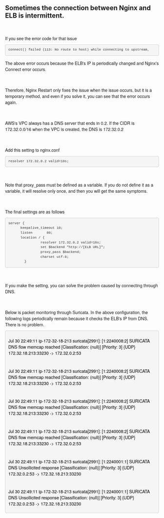 Sometimes the connection between Nginx and ELB is intermittent.
---

<p style="box-sizing: border-box; margin-right: 0px; margin-bottom: 10px; margin-left: 0px; font-family: &quot;Helvetica Neue&quot;, Helvetica, Arial, &quot;Apple SD Gothic Neo&quot;, &quot;Malgun Gothic&quot;, Dotdum; font-size: 14px;"><br style="box-sizing: border-box;"></p>
<p style="box-sizing: border-box; margin-right: 0px; margin-bottom: 10px; margin-left: 0px; font-family: &quot;Helvetica Neue&quot;, Helvetica, Arial, &quot;Apple SD Gothic Neo&quot;, &quot;Malgun Gothic&quot;, Dotdum; font-size: 14px;">If you see the error code for that issue</p><pre class="" style="box-sizing: border-box; overflow: auto; font-family: Menlo, Monaco, Consolas, &quot;Courier New&quot;, monospace; font-size: 11px; padding: 9.5px; margin-top: 0px; margin-bottom: 10px; line-height: 1.42857; color: rgb(51, 51, 51); word-break: normal; word-wrap: normal; background-color: rgb(245, 245, 245); border: 1px solid rgb(204, 204, 204); border-radius: 4px;"><code class="language-bash" style="box-sizing: border-box; font-family: Menlo, Monaco, Consolas, &quot;Courier New&quot;, monospace; font-size: inherit; padding: 0px; color: inherit; background-color: transparent; border-radius: 0px; white-space: inherit;">connect() failed (113: No route to host) while connecting to upstream,</code></pre><p style="box-sizing: border-box; margin-right: 0px; margin-bottom: 10px; margin-left: 0px; font-family: &quot;Helvetica Neue&quot;, Helvetica, Arial, &quot;Apple SD Gothic Neo&quot;, &quot;Malgun Gothic&quot;, Dotdum; font-size: 14px;">The above error occurs because the ELB's IP is periodically changed and Nginx's Connect error occurs.</p>
<p style="box-sizing: border-box; margin-right: 0px; margin-bottom: 10px; margin-left: 0px; font-family: &quot;Helvetica Neue&quot;, Helvetica, Arial, &quot;Apple SD Gothic Neo&quot;, &quot;Malgun Gothic&quot;, Dotdum; font-size: 14px;"><br /></p>
<p style="box-sizing: border-box; margin-right: 0px; margin-bottom: 10px; margin-left: 0px; font-family: &quot;Helvetica Neue&quot;, Helvetica, Arial, &quot;Apple SD Gothic Neo&quot;, &quot;Malgun Gothic&quot;, Dotdum; font-size: 14px;">Therefore, Nginx Restart only fixes the issue when the issue occurs, but it is a temporary method, and even if you solve it, you can see that the error occurs again.</p>
<p style="box-sizing: border-box; margin-right: 0px; margin-bottom: 10px; margin-left: 0px; font-family: &quot;Helvetica Neue&quot;, Helvetica, Arial, &quot;Apple SD Gothic Neo&quot;, &quot;Malgun Gothic&quot;, Dotdum; font-size: 14px;"><br /></p>
<p style="box-sizing: border-box; margin-right: 0px; margin-bottom: 10px; margin-left: 0px; font-family: &quot;Helvetica Neue&quot;, Helvetica, Arial, &quot;Apple SD Gothic Neo&quot;, &quot;Malgun Gothic&quot;, Dotdum; font-size: 14px;">AWS's VPC always has a DNS server that ends in 0.2. If the CIDR is 172.32.0.0/16 when the VPC is created, the DNS is 172.32.0.2</p>
<p style="box-sizing: border-box; margin-right: 0px; margin-bottom: 10px; margin-left: 0px; font-family: &quot;Helvetica Neue&quot;, Helvetica, Arial, &quot;Apple SD Gothic Neo&quot;, &quot;Malgun Gothic&quot;, Dotdum; font-size: 14px;"><br style="box-sizing: border-box;"></p>
<p style="box-sizing: border-box; margin-right: 0px; margin-bottom: 10px; margin-left: 0px; font-family: &quot;Helvetica Neue&quot;, Helvetica, Arial, &quot;Apple SD Gothic Neo&quot;, &quot;Malgun Gothic&quot;, Dotdum; font-size: 14px;">Add this setting to nginx.conf</p><pre class="" style="box-sizing: border-box; overflow: auto; font-family: Menlo, Monaco, Consolas, &quot;Courier New&quot;, monospace; font-size: 11px; padding: 9.5px; margin-top: 0px; margin-bottom: 10px; line-height: 1.42857; color: rgb(51, 51, 51); word-break: normal; word-wrap: normal; background-color: rgb(245, 245, 245); border: 1px solid rgb(204, 204, 204); border-radius: 4px;"><code class="language-bash" style="box-sizing: border-box; font-family: Menlo, Monaco, Consolas, &quot;Courier New&quot;, monospace; font-size: inherit; padding: 0px; color: inherit; background-color: transparent; border-radius: 0px; white-space: inherit;">resolver 172.32.0.2 valid=10s;</code></pre><p style="box-sizing: border-box; margin-right: 0px; margin-bottom: 10px; margin-left: 0px; font-family: &quot;Helvetica Neue&quot;, Helvetica, Arial, &quot;Apple SD Gothic Neo&quot;, &quot;Malgun Gothic&quot;, Dotdum; font-size: 14px;"><br style="box-sizing: border-box;"></p>
<p style="box-sizing: border-box; margin-right: 0px; margin-bottom: 10px; margin-left: 0px; font-family: &quot;Helvetica Neue&quot;, Helvetica, Arial, &quot;Apple SD Gothic Neo&quot;, &quot;Malgun Gothic&quot;, Dotdum; font-size: 14px;">Note that proxy_pass must be defined as a variable. If you do not define it as a variable, it will resolve only once, and then you will get the same symptoms.</p>
<p style="box-sizing: border-box; margin-right: 0px; margin-bottom: 10px; margin-left: 0px; font-family: &quot;Helvetica Neue&quot;, Helvetica, Arial, &quot;Apple SD Gothic Neo&quot;, &quot;Malgun Gothic&quot;, Dotdum; font-size: 14px;"><br style="box-sizing: border-box;"></p>
<p style="box-sizing: border-box; margin-right: 0px; margin-bottom: 10px; margin-left: 0px; font-family: &quot;Helvetica Neue&quot;, Helvetica, Arial, &quot;Apple SD Gothic Neo&quot;, &quot;Malgun Gothic&quot;, Dotdum; font-size: 14px;">The final settings are as follows</p><pre class="" style="box-sizing: border-box; overflow: auto; font-family: Menlo, Monaco, Consolas, &quot;Courier New&quot;, monospace; font-size: 11px; padding: 9.5px; margin-top: 0px; margin-bottom: 10px; line-height: 1.42857; color: rgb(51, 51, 51); word-break: normal; word-wrap: normal; background-color: rgb(245, 245, 245); border: 1px solid rgb(204, 204, 204); border-radius: 4px;"><code class="language-bash" style="box-sizing: border-box; font-family: Menlo, Monaco, Consolas, &quot;Courier New&quot;, monospace; font-size: inherit; padding: 0px; color: inherit; background-color: transparent; border-radius: 0px; white-space: inherit;">server {
      keepalive_timeout 10;
      listen       80;
      location / {
                resolver 172.32.0.2 valid=10s;
                set $backend "http://[ELB URL]";
                proxy_pass $backend;
                charset utf-8;
        }</code></pre>
<p style="box-sizing: border-box; margin-right: 0px; margin-bottom: 10px; margin-left: 0px; font-family: &quot;Helvetica Neue&quot;, Helvetica, Arial, &quot;Apple SD Gothic Neo&quot;, &quot;Malgun Gothic&quot;, Dotdum; font-size: 14px;"><br style="box-sizing: border-box;"></p>
<p style="box-sizing: border-box; margin-right: 0px; margin-bottom: 10px; margin-left: 0px; font-family: &quot;Helvetica Neue&quot;, Helvetica, Arial, &quot;Apple SD Gothic Neo&quot;, &quot;Malgun Gothic&quot;, Dotdum; font-size: 14px;">
If you make the setting, you can solve the problem caused by connecting through DNS.</p>
<p style="box-sizing: border-box; margin-right: 0px; margin-bottom: 10px; margin-left: 0px; font-family: &quot;Helvetica Neue&quot;, Helvetica, Arial, &quot;Apple SD Gothic Neo&quot;, &quot;Malgun Gothic&quot;, Dotdum; font-size: 14px;"><br /></p>
<p style="box-sizing: border-box; margin-right: 0px; margin-bottom: 10px; margin-left: 0px; font-family: &quot;Helvetica Neue&quot;, Helvetica, Arial, &quot;Apple SD Gothic Neo&quot;, &quot;Malgun Gothic&quot;, Dotdum; font-size: 14px;">Below is packet monitoring through Suricata. In the above configuration, the following logs periodically remain because it checks the ELB's IP from DNS. There is no problem.</p>
<pre class="" style="padding: 9.5px; background-color: rgb(245, 245, 245); box-sizing: border-box; overflow: auto; font-family: Menlo, Monaco, Consolas, &quot;Courier New&quot;, monospace; font-size: 11px; margin-top: 0px; margin-bottom: 10px; line-height: 1.42857; color: rgb(51, 51, 51); word-break: normal; word-wrap: normal; border: 1px solid rgb(204, 204, 204); border-radius: 4px;">
<p style="margin-bottom: 10px; color: rgb(0, 0, 0); font-family: &quot;맑은 고딕&quot;, sans-serif; font-size: 13px; white-space: normal; box-sizing: border-box;"><font face="Helvetica Neue, Helvetica, Arial, Apple SD Gothic Neo, Malgun Gothic, Dotdum"><span style="font-size: 14px;">Jul 30 22:49:11 ip-172-32-18-213 suricata[2991]: [1:2240008:2] SURICATA DNS flow memcap reached [Classification: (null)] [Priority: 3] {UDP} 172.32.18.213:33230 -&gt; 172.32.0.2:53</span></font></p>
<p style="margin-bottom: 10px; color: rgb(0, 0, 0); font-family: &quot;맑은 고딕&quot;, sans-serif; font-size: 13px; white-space: normal; box-sizing: border-box;"><font face="Helvetica Neue, Helvetica, Arial, Apple SD Gothic Neo, Malgun Gothic, Dotdum"><span style="font-size: 14px;">Jul 30 22:49:11 ip-172-32-18-213 suricata[2991]: [1:2240008:2] SURICATA DNS flow memcap reached [Classification: (null)] [Priority: 3] {UDP} 172.32.18.213:33230 -&gt; 172.32.0.2:53</span></font></p>
<p style="margin-bottom: 10px; color: rgb(0, 0, 0); font-family: &quot;맑은 고딕&quot;, sans-serif; font-size: 13px; white-space: normal; box-sizing: border-box;"><font face="Helvetica Neue, Helvetica, Arial, Apple SD Gothic Neo, Malgun Gothic, Dotdum"><span style="font-size: 14px;">Jul 30 22:49:11 ip-172-32-18-213 suricata[2991]: [1:2240008:2] SURICATA DNS flow memcap reached [Classification: (null)] [Priority: 3] {UDP} 172.32.18.213:33230 -&gt; 172.32.0.2:53</span></font></p>
<p style="margin-bottom: 10px; color: rgb(0, 0, 0); font-family: &quot;맑은 고딕&quot;, sans-serif; font-size: 13px; white-space: normal; box-sizing: border-box;"><font face="Helvetica Neue, Helvetica, Arial, Apple SD Gothic Neo, Malgun Gothic, Dotdum"><span style="font-size: 14px;">Jul 30 22:49:11 ip-172-32-18-213 suricata[2991]: [1:2240008:2] SURICATA DNS flow memcap reached [Classification: (null)] [Priority: 3] {UDP} 172.32.18.213:33230 -&gt; 172.32.0.2:53</span></font></p>
<p style="margin-bottom: 10px; color: rgb(0, 0, 0); font-family: &quot;맑은 고딕&quot;, sans-serif; font-size: 13px; white-space: normal; box-sizing: border-box;"><font face="Helvetica Neue, Helvetica, Arial, Apple SD Gothic Neo, Malgun Gothic, Dotdum"><span style="font-size: 14px;">Jul 30 22:49:11 ip-172-32-18-213 suricata[2991]: [1:2240001:1] SURICATA DNS Unsollicited response [Classification: (null)] [Priority: 3] {UDP} 172.32.0.2:53 -&gt; 172.32.18.213:33230</span></font></p>
<p style="margin-bottom: 10px; color: rgb(0, 0, 0); font-family: &quot;맑은 고딕&quot;, sans-serif; font-size: 13px; white-space: normal; box-sizing: border-box;"><font face="Helvetica Neue, Helvetica, Arial, Apple SD Gothic Neo, Malgun Gothic, Dotdum"><span style="font-size: 14px;">Jul 30 22:49:11 ip-172-32-18-213 suricata[2991]: [1:2240001:1] SURICATA DNS Unsollicited response [Classification: (null)] [Priority: 3] {UDP} 172.32.0.2:53 -&gt; 172.32.18.213:33230</span></font></p></pre><p style="box-sizing: border-box; margin-right: 0px; margin-bottom: 10px;"><br /></p>
